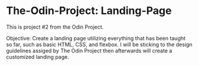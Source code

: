 # The-Odin-Project: Landing-Page

This is project #2 from the Odin Project.

Objective: Create a landing page utilizing everything that has been taught so far, such as basic HTML, CSS, and flexbox. I will be sticking to the design guidelines assiged by The Odin Project then afterwards will create a customized landing page.